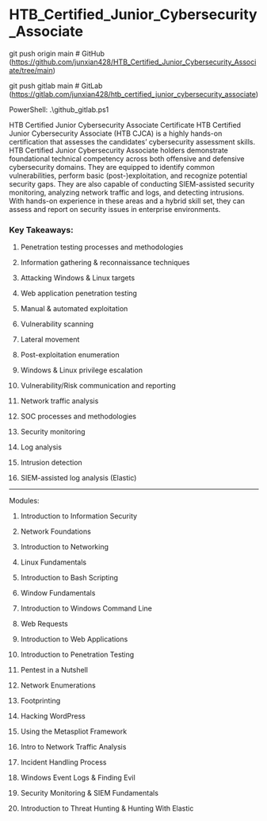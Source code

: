 ﻿# HTB_Certified_Junior_Cybersecurity_Associate

git push origin main # GitHub (https://github.com/junxian428/HTB_Certified_Junior_Cybersecurity_Associate/tree/main)

git push gitlab main # GitLab (https://gitlab.com/junxian428/htb_certified_junior_cybersecurity_associate)

PowerShell: .\github_gitlab.ps1

HTB Certified Junior Cybersecurity Associate Certificate
HTB Certified Junior Cybersecurity Associate (HTB CJCA) is a highly hands-on certification that assesses the candidates’ cybersecurity assessment skills. HTB Certified Junior Cybersecurity Associate holders demonstrate foundational technical competency across both offensive and defensive cybersecurity domains. They are equipped to identify common vulnerabilities, perform basic (post-)exploitation, and recognize potential security gaps. They are also capable of conducting SIEM-assisted security monitoring, analyzing network traffic and logs, and detecting intrusions. With hands-on experience in these areas and a hybrid skill set, they can assess and report on security issues in enterprise environments.

<h3> Key Takeaways:</h3>

1.  Penetration testing processes and methodologies

2.  Information gathering & reconnaissance techniques

3.  Attacking Windows & Linux targets

4.  Web application penetration testing

5.  Manual & automated exploitation

6.  Vulnerability scanning

7.  Lateral movement

8.  Post-exploitation enumeration

9.  Windows & Linux privilege escalation

10. Vulnerability/Risk communication and reporting

11. Network traffic analysis

12. SOC processes and methodologies

13. Security monitoring

14. Log analysis

15. Intrusion detection

16. SIEM-assisted log analysis (Elastic)

---

Modules:

1. Introduction to Information Security

2. Network Foundations

3. Introduction to Networking

4. Linux Fundamentals

5. Introduction to Bash Scripting

6. Window Fundamentals

7. Introduction to Windows Command Line

8. Web Requests

9. Introduction to Web Applications

10. Introduction to Penetration Testing

11. Pentest in a Nutshell

12. Network Enumerations

13. Footprinting

14. Hacking WordPress

15. Using the Metaspliot Framework

16. Intro to Network Traffic Analysis

17. Incident Handling Process

18. Windows Event Logs & Finding Evil

19. Security Monitoring & SIEM Fundamentals

20. Introduction to Threat Hunting & Hunting With Elastic
